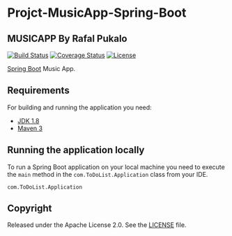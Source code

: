 # Projct-MusicApp-Spring-Boot
## MUSICAPP By Rafal Pukalo 
[![Build Status](https://travis-ci.org/codecentric/springboot-sample-app.svg?branch=master)](https://travis-ci.org/codecentric/springboot-sample-app)
[![Coverage Status](https://coveralls.io/repos/github/codecentric/springboot-sample-app/badge.svg?branch=master)](https://coveralls.io/github/codecentric/springboot-sample-app?branch=master)
[![License](http://img.shields.io/:license-apache-blue.svg)](http://www.apache.org/licenses/LICENSE-2.0.html)  
 
 [Spring Boot](http://projects.spring.io/spring-boot/) Music App.     
    
## Requirements 
     
For building and running the application you need:    
  
- [JDK 1.8](http://www.oracle.com/technetwork/java/javase/downloads/jdk8-downloads-2133151.html) 
- [Maven 3](https://maven.apache.org)

## Running the application locally

To run a Spring Boot application on your local machine you need to execute the `main` method in the `com.ToDoList.Application` class from your IDE.
```shell
com.ToDoList.Application
```

## Copyright

Released under the Apache License 2.0. See the [LICENSE](https://github.com/codecentric/springboot-sample-app/blob/master/LICENSE) file.

